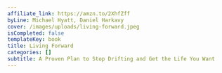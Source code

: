 ```yaml
---
affiliate_link: https://amzn.to/2XhfZff
byLine: Michael Hyatt, Daniel Harkavy
cover: /images/uploads/living-forward.jpeg
isCompleted: false
templateKey: book
title: Living Forward
categories: []
subtitle: A Proven Plan to Stop Drifting and Get the Life You Want
---
```

